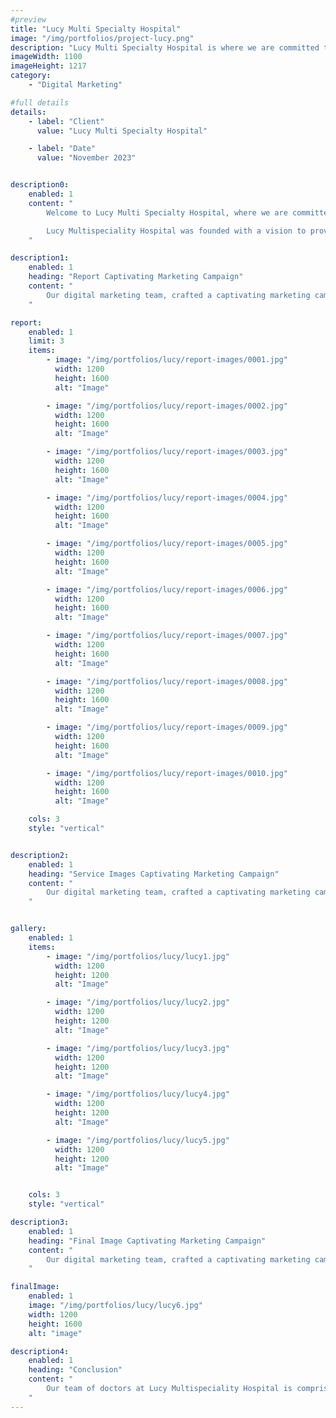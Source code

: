 ```yaml
---
#preview
title: "Lucy Multi Specialty Hospital"
image: "/img/portfolios/project-lucy.png"
description: "Lucy Multi Specialty Hospital is where we are committed to providing the highest quality medical care to our patients."
imageWidth: 1100
imageHeight: 1217
category: 
    - "Digital Marketing"

#full details
details:
    - label: "Client"
      value: "Lucy Multi Specialty Hospital"

    - label: "Date"
      value: "November 2023"


description0:
    enabled: 1
    content: "
        Welcome to Lucy Multi Specialty Hospital, where we are committed to providing the highest quality medical care to our patients. Our hospital is equipped with state-of-the-art facilities and staffed with experienced doctors, nurses, and support staff who work tirelessly to ensure that you receive the best treatment possible.

        Lucy Multispeciality Hospital was founded with a vision to provide world-class medical care to our patients. Our hospital has been designed to provide a welcoming and comfortable environment where patients can receive high-quality medical care. We are committed to providing our patients with a holistic approach to healthcare, with a focus on preventive medicine and patient education.
    "

description1:
    enabled: 1
    heading: "Report Captivating Marketing Campaign"
    content: "
        Our digital marketing team, crafted a captivating marketing campaign. It focused on highlighting the services of Lucy Multi Specialty Hospital and uniqueness of 'Lucy'.
    "

report: 
    enabled: 1
    limit: 3
    items:
        - image: "/img/portfolios/lucy/report-images/0001.jpg"
          width: 1200
          height: 1600
          alt: "Image"

        - image: "/img/portfolios/lucy/report-images/0002.jpg"
          width: 1200
          height: 1600
          alt: "Image"

        - image: "/img/portfolios/lucy/report-images/0003.jpg"
          width: 1200
          height: 1600
          alt: "Image"

        - image: "/img/portfolios/lucy/report-images/0004.jpg"
          width: 1200
          height: 1600
          alt: "Image"

        - image: "/img/portfolios/lucy/report-images/0005.jpg"
          width: 1200
          height: 1600
          alt: "Image"

        - image: "/img/portfolios/lucy/report-images/0006.jpg"
          width: 1200
          height: 1600
          alt: "Image"

        - image: "/img/portfolios/lucy/report-images/0007.jpg"
          width: 1200
          height: 1600
          alt: "Image"

        - image: "/img/portfolios/lucy/report-images/0008.jpg"
          width: 1200
          height: 1600
          alt: "Image"

        - image: "/img/portfolios/lucy/report-images/0009.jpg"
          width: 1200
          height: 1600
          alt: "Image"

        - image: "/img/portfolios/lucy/report-images/0010.jpg"
          width: 1200
          height: 1600
          alt: "Image"

    cols: 3
    style: "vertical"


description2:
    enabled: 1
    heading: "Service Images Captivating Marketing Campaign"
    content: "
        Our digital marketing team, crafted a captivating marketing campaign. It focused on highlighting the services of Lucy Multi Specialty Hospital and uniqueness of 'Lucy'.
    "


gallery: 
    enabled: 1
    items:
        - image: "/img/portfolios/lucy/lucy1.jpg"
          width: 1200
          height: 1200
          alt: "Image"

        - image: "/img/portfolios/lucy/lucy2.jpg"
          width: 1200
          height: 1200
          alt: "Image"

        - image: "/img/portfolios/lucy/lucy3.jpg"
          width: 1200
          height: 1200
          alt: "Image"

        - image: "/img/portfolios/lucy/lucy4.jpg"
          width: 1200
          height: 1200
          alt: "Image"

        - image: "/img/portfolios/lucy/lucy5.jpg"
          width: 1200
          height: 1200
          alt: "Image"


    cols: 3
    style: "vertical"

description3:
    enabled: 1
    heading: "Final Image Captivating Marketing Campaign"
    content: "
        Our digital marketing team, crafted a captivating marketing campaign. It focused on highlighting the services of Lucy Multi Specialty Hospital and uniqueness of 'Lucy'.
    "

finalImage:
    enabled: 1
    image: "/img/portfolios/lucy/lucy6.jpg"
    width: 1200
    height: 1600
    alt: "image"

description4:
    enabled: 1
    heading: "Conclusion"
    content: "
        Our team of doctors at Lucy Multispeciality Hospital is comprised of highly skilled and experienced healthcare professionals who are committed to providing the best possible care to our patients. Our doctors are experts in their respective fields, and they are dedicated to staying up-to-date with the latest medical advancements to ensure that our patients receive the most advanced medical care available.
    "
---
```

